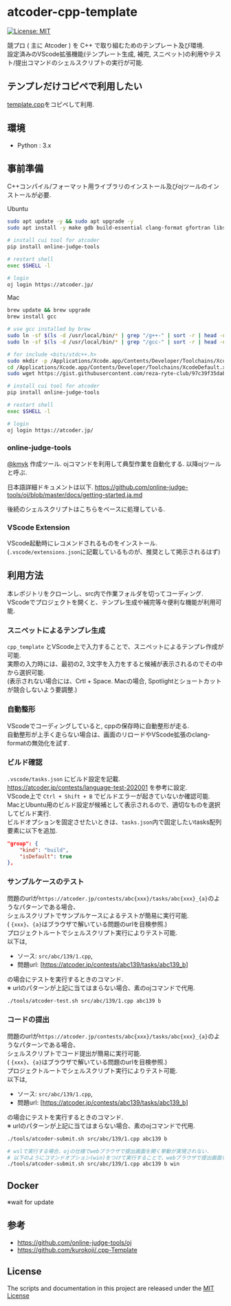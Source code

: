 # atcoder-cpp-template

[![License: MIT](https://img.shields.io/badge/License-MIT-yellow.svg)](https://opensource.org/licenses/MIT)

競プロ ( 主に Atcoder ) を C++ で取り組むためのテンプレート及び環境.  
設定済みのVScode拡張機能(テンプレート生成, 補完, スニペット)の利用やテスト/提出コマンドのシェルスクリプトの実行が可能.

## テンプレだけコピペで利用したい

[template.cpp](template.cpp)をコピペして利用.

## 環境

- Python : 3.x

## 事前準備

C++コンパイル/フォーマット用ライブラリのインストール及びojツールのインストールが必要.

Ubuntu

``` bash
sudo apt update -y && sudo apt upgrade -y
sudo apt install -y make gdb build-essential clang-format gfortran libssl-dev zlib1g-dev libbz2-dev libreadline-dev libsqlite3-dev

# install cui tool for atcoder
pip install online-judge-tools

# restart shell
exec $SHELL -l

# login
oj login https://atcoder.jp/
```

Mac

``` bash
brew update && brew upgrade
brew install gcc

# use gcc installed by brew
sudo ln -sf $(ls -d /usr/local/bin/* | grep "/g++-" | sort -r | head -n1) /usr/local/bin/g++
sudo ln -sf $(ls -d /usr/local/bin/* | grep "/gcc-" | sort -r | head -n1) /usr/local/bin/gcc

# for include <bits/stdc++.h>  
sudo mkdir -p /Applications/Xcode.app/Contents/Developer/Toolchains/XcodeDefault.xctoolchain/usr/include/c++/v1/bits
cd /Applications/Xcode.app/Contents/Developer/Toolchains/XcodeDefault.xctoolchain/usr/include/c++/v1/bits
sudo wget https://gist.githubusercontent.com/reza-ryte-club/97c39f35dab0c45a5d924dd9e50c445f/raw/47ecad34033f986b0972cdbf4636e22f838a1313/stdc++.h stdc++.h

# install cui tool for atcoder
pip install online-judge-tools

# restart shell
exec $SHELL -l

# login
oj login https://atcoder.jp/
```

### online-judge-tools

[@kmyk](<https://github.com/kmyk>) 作成ツール.
ojコマンドを利用して典型作業を自動化する.
以降ojツールと呼ぶ.

日本語詳細ドキュメントは以下.
<https://github.com/online-judge-tools/oj/blob/master/docs/getting-started.ja.md>

後続のシェルスクリプトはこちらをベースに処理している.

### VScode Extension

VScode起動時にレコメンドされるものをインストール.  
(`.vscode/extensions.json`に記載しているものが、推奨として掲示されるはず)

## 利用方法

本レポジトリをクローンし、src内で作業フォルダを切ってコーディング.  
VScodeでプロジェクトを開くと、テンプレ生成や補完等々便利な機能が利用可能.

### スニペットによるテンプレ生成

`cpp_template` とVScode上で入力することで、スニペットによるテンプレ作成が可能.  
実際の入力時には、最初の2, 3文字を入力をすると候補が表示されるのでその中から選択可能.  
(表示されない場合には、Crtl + Space. Macの場合, Spotlightとショートカットが競合しないよう要調整.)

### 自動整形

VScodeでコーディングしていると, cppの保存時に自動整形が走る.  
自動整形が上手く走らない場合は、画面のリロードやVScode拡張のclang-formatの無効化を試す.

### ビルド確認

`.vscode/tasks.json` にビルド設定を記載.
<https://atcoder.jp/contests/language-test-202001> を参考に設定.  
VScode上で `Ctrl + Shift + B` でビルドエラーが起きていないか確認可能.  
MacとUbuntu用のビルド設定が候補として表示されるので、適切なものを選択してビルド実行.  
ビルドオプションを固定させたいときは、`tasks.json`内で固定したいtasks配列要素に以下を追加.

``` json
"group": {
    "kind": "build",
    "isDefault": true
},
```

### サンプルケースのテスト

問題のurlが`https://atcoder.jp/contests/abc{xxx}/tasks/abc{xxx}_{a}`のようなパターンである場合、  
シェルスクリプトでサンプルケースによるテストが簡易に実行可能.  
( `{xxx}`、`{a}`はブラウザで解いている問題のurlを目検参照.)  
プロジェクトルートでシェルスクリプト実行によりテスト可能.  
以下は,

- ソース: `src/abc/139/1.cpp`,  
- 問題url: [<https://atcoder.jp/contests/abc139/tasks/abc139_b>]  

の場合にテストを実行するときのコマンド.  
※ urlのパターンが上記に当てはまらない場合、素のojコマンドで代用.

``` bash
./tools/atcoder-test.sh src/abc/139/1.cpp abc139 b
```

### コードの提出

問題のurlが`https://atcoder.jp/contests/abc{xxx}/tasks/abc{xxx}_{a}`のようなパターンである場合、  
シェルスクリプトでコード提出が簡易に実行可能.  
( `{xxx}`、`{a}`はブラウザで解いている問題のurlを目検参照.)  
プロジェクトルートでシェルスクリプト実行によりテスト可能.  
以下は,

- ソース: `src/abc/139/1.cpp`,  
- 問題url: [<https://atcoder.jp/contests/abc139/tasks/abc139_b>]  

の場合にテストを実行するときのコマンド.  
※ urlのパターンが上記に当てはまらない場合、素のojコマンドで代用.

``` bash
./tools/atcoder-submit.sh src/abc/139/1.cpp abc139 b

# wslで実行する場合、ojの仕様でwebブラウザで提出画面を開く挙動が実現されない.
# 以下のようにコマンドオプション(win)をつけて実行することで、webブラウザで提出画面を開くようにできる.
./tools/atcoder-submit.sh src/abc/139/1.cpp abc139 b win

```

## Docker

※wait for update

## 参考

- <https://github.com/online-judge-tools/oj>
- <https://github.com/kurokoji/.cpp-Template>

## License

The scripts and documentation in this project are released under the [MIT License](LICENSE)
